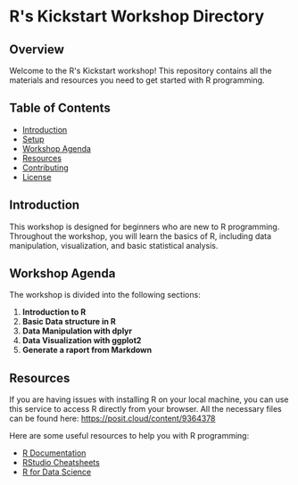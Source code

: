 # R's Kickstart Workshop Directory

## Overview
Welcome to the R's Kickstart workshop! This repository contains all the materials and resources you need to get started with R programming.

## Table of Contents
- [Introduction](#introduction)
- [Setup](#setup)
- [Workshop Agenda](#workshop-agenda)
- [Resources](#resources)
- [Contributing](#contributing)
- [License](#license)

## Introduction
This workshop is designed for beginners who are new to R programming. Throughout the workshop, you will learn the basics of R, including data manipulation, visualization, and basic statistical analysis.


## Workshop Agenda
The workshop is divided into the following sections:
1. **Introduction to R**
2. **Basic Data structure in R**
3. **Data Manipulation with dplyr**
4. **Data Visualization with ggplot2**
5. **Generate a raport from Markdown**


## Resources
If you are having issues with installing R on your local machine,  you can use this service to access R directly from your browser. All the necessary files can be found here:
https://posit.cloud/content/9364378

Here are some useful resources to help you with R programming:
- [R Documentation](https://www.rdocumentation.org/)
- [RStudio Cheatsheets](https://www.rstudio.com/resources/cheatsheets/)
- [R for Data Science](https://r4ds.had.co.nz/)

